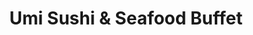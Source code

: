 ---
layout: place
title: Umi Sushi & Seafood Buffet
permalink: /new-york/queens-village/umi-sushi-seafood-buffet.html
stateAbbr: NY
stateName: New York
cityName: Queens Village
seo:
  type: restaurant
  links: http://www.umibuffet.com/
place_id: ChIJ58k0dcFjwokR-LPExHJ8RcY
photos:
  - name: >-
      places/ChIJ58k0dcFjwokR-LPExHJ8RcY/photos/AeeoHcKbfnVl7E5CwpGm7n8t8TP8b51qZQDh3d_lXEnh1az917F1I5l0S1zmR4HYj_1Ri6CALKgWeuaS0JyTZrctYAMnnTEJ3DC5LS7uwhL-hXUNfAWgU5DYL7zMVm5GxeeMebVVnjlG_IflIswvBancQ5sfS9zLOVxwQs01sIM3WlvXyzfQYojANxra40Y3DODM-xSWH7AZsnpbvkD2BAUlEudkN2QwYJ2A3F5jWHeyfjyzIyj71DjSTRpR9Y1ipKmhiUT2IyBVn6hvJctOu-U8W9vbufHM7c4zqizBp94QQ2tO_g
    widthPx: 1276
    heightPx: 1702
    authorAttributions:
      - displayName: Umi Sushi & Seafood Buffet
        uri: https://maps.google.com/maps/contrib/113056661290501531796
        photoUri: >-
          https://lh3.googleusercontent.com/a/ACg8ocI659nKuN4QLUSrC3VQPqkwu6cxtxGfR5P7vyQqwGzl3sShNg=s100-p-k-no-mo
    flagContentUri: >-
      https://www.google.com/local/imagery/report/?cb_client=maps_api_places.places_api&image_key=!1e10!2sAF1QipMFd74PsZLBvqZF93Ual-h2WmPpDIZEyhEy7yF9&hl=en-US
    googleMapsUri: >-
      https://www.google.com/maps/place//data=!3m4!1e2!3m2!1sAF1QipMFd74PsZLBvqZF93Ual-h2WmPpDIZEyhEy7yF9!2e10!4m2!3m1!1s0x89c263c17534c9e7:0xc6457c72c4c4b3f8
  - name: >-
      places/ChIJ58k0dcFjwokR-LPExHJ8RcY/photos/AeeoHcJ-sg6x9_bW4rNvWHiIB6COPIoSCicWHXdhvvAow6qHHSHyKLS596c6Uj71wtCsbXs9Cicoa8bVUcD8N1rmzN9qU1ESW84sLjmHKi2V6LHzLgpik5d_2raYit2bE9oCqgTfdQ2P4po39duRfG7R0eQ562zU_945jRjqjOEm0FvBH3SiyW7geKA_xHBy-B_55eyuBYI27wWdDETzI5uNNl5y_DgVhslpOx7C3HHF84rcKtLoabrnMhVL2YayV57hLO1bJeQe0wIrSnM4opIgBghLbTqvMXXSiGS7DBk_esMCfNjH0UzeUoi2bpX7qgGaJ8ke0DSaalLUC0XpnM6uoGY7_0nPmB_jMsj7ZrXkUZiNb9JgrLhySz3Tvhy8OpY7k_KCmOoIP-mmUYuFPPKSWj_mdYcMkIYzPPNm4R-bBZs-gYFsjlydgpqf0dnTDQF_
    widthPx: 4000
    heightPx: 1868
    authorAttributions:
      - displayName: Donald S
        uri: https://maps.google.com/maps/contrib/105865958312811091372
        photoUri: >-
          https://lh3.googleusercontent.com/a-/ALV-UjV7s-Mt8jjQogO8BJPrYsEhXEq4Kgg7rM7H6B8y-HeRvD7jqB7UEg=s100-p-k-no-mo
    flagContentUri: >-
      https://www.google.com/local/imagery/report/?cb_client=maps_api_places.places_api&image_key=!1e10!2sCIABIhAA3ilWHiVegGgB8T8ADuf9&hl=en-US
    googleMapsUri: >-
      https://www.google.com/maps/place//data=!3m4!1e2!3m2!1sCIABIhAA3ilWHiVegGgB8T8ADuf9!2e10!4m2!3m1!1s0x89c263c17534c9e7:0xc6457c72c4c4b3f8
  - name: >-
      places/ChIJ58k0dcFjwokR-LPExHJ8RcY/photos/AeeoHcJEJwgKFSbvlpoO7AZNCgQdiVI1szLoJabU05xMDuUViv4O-077Akpu4Shx3emHiJEabXHyYWPra7C300rrNUBuaVrg3YhPp0yPHL0_qMZ_wo4fm7RrJNwqrzZmCejfqn2iUSpq6hx-jmgqR-cYwP7Eb6H_3GAarwceHkPaLr1ig9-BssBvoE_X7U_4fHKacCSvWetq-A8I2wu6XsjRJTJe23xK7U8O4GtNlLuOIplQhif2CRkkgX_qV9IOhroSDx8qXNkU-HjNOuN5-D5X3QVBneaXe2VpMcoG-KVcgpoteQ
    widthPx: 4800
    heightPx: 3200
    authorAttributions:
      - displayName: Umi Sushi & Seafood Buffet
        uri: https://maps.google.com/maps/contrib/113056661290501531796
        photoUri: >-
          https://lh3.googleusercontent.com/a/ACg8ocI659nKuN4QLUSrC3VQPqkwu6cxtxGfR5P7vyQqwGzl3sShNg=s100-p-k-no-mo
    flagContentUri: >-
      https://www.google.com/local/imagery/report/?cb_client=maps_api_places.places_api&image_key=!1e10!2sAF1QipPEpRWKoO-Xys-PkJ3OLERegjZYVoys5UR6Ci5J&hl=en-US
    googleMapsUri: >-
      https://www.google.com/maps/place//data=!3m4!1e2!3m2!1sAF1QipPEpRWKoO-Xys-PkJ3OLERegjZYVoys5UR6Ci5J!2e10!4m2!3m1!1s0x89c263c17534c9e7:0xc6457c72c4c4b3f8
  - name: >-
      places/ChIJ58k0dcFjwokR-LPExHJ8RcY/photos/AeeoHcK61HhaZIJMfy7v6lPQ-g0ZwqcIsvQCs9-w_sGkVNUb1qNdcjbaxDUoT7h659vw_rU7wpb5qdO5bT78JUSYsh1bRr8ZSXxKoJ4YOn9Cciy9SfvlrZPo0CvdZ-CjmW2vdP34hDbUc5zEuGLE7yO820mMPRtGFyKJH41IfkZM_HKKR1djv2SFsNy2UwQRp9Kf0SNwQx8PDHd7YeWGHYMysB9pNZwn6csExxQ0f7Hyb5leOlJXsunIANK_GHf9jBAbPUZnsxYztrq-Bhd0nreRF5R6pJCVPdehsbgz_IFpYkUhTgU3wjvPCpKIwU3PtFOi-Mdk2nEyhcGBBsrvjWkGUYy4afQbU0LzzGAiMaM2I4Hkc8A1Sh633-MLow2BEmXzN0lzvvu2ckfu2jUlEem8tT0hbO2-EN2GHvj7GfmbeYlCnuNmgItb3i6lf-wtOKl8
    widthPx: 4000
    heightPx: 1868
    authorAttributions:
      - displayName: Donald S
        uri: https://maps.google.com/maps/contrib/105865958312811091372
        photoUri: >-
          https://lh3.googleusercontent.com/a-/ALV-UjV7s-Mt8jjQogO8BJPrYsEhXEq4Kgg7rM7H6B8y-HeRvD7jqB7UEg=s100-p-k-no-mo
    flagContentUri: >-
      https://www.google.com/local/imagery/report/?cb_client=maps_api_places.places_api&image_key=!1e10!2sCIABIhADydVgTAiII2gB8VQACRBs&hl=en-US
    googleMapsUri: >-
      https://www.google.com/maps/place//data=!3m4!1e2!3m2!1sCIABIhADydVgTAiII2gB8VQACRBs!2e10!4m2!3m1!1s0x89c263c17534c9e7:0xc6457c72c4c4b3f8
  - name: >-
      places/ChIJ58k0dcFjwokR-LPExHJ8RcY/photos/AeeoHcIY5SZ2-B_03LD09vKYTM_vfnfXm4qqaiyTsxRL-zH0xERPZTDEe8Ltk_-KD-e1bLyWuz21_i0ShqDhfGvtU3i3CW0lCJ0xxYdpsrashH686cCr6R-nz4Y02c20wNXIweK8OrVfpdzL1D5GXYJzrZ0DUE6NBbV7crAzi58UHYdyAjpBizHBWllSqRs7WP_DOzoHpNqUOvnhSCaIgBUs0L9rZvA-jvm0dz1ngsU2OR4rtWQ1soR8CR3BlWJ8fhoGWP85cjGkVaMlhEcPzx6SUfzUx-WsUnQGCP7cbIo6SIWkTVIP1vxSzuWXdIIYWfY1lDnrhKAaXrCR1fhX3N6XxnCo98Pt7valAkOzRF7BpHZEk5HaFnu5f-IlySBaOYav2RcbBnNdpf5h7i0iJyVkuBoUkEc7M2OE4G-vs3YIO-wteITCs5qZkq13_LAiTvS2
    widthPx: 4000
    heightPx: 1868
    authorAttributions:
      - displayName: Donald S
        uri: https://maps.google.com/maps/contrib/105865958312811091372
        photoUri: >-
          https://lh3.googleusercontent.com/a-/ALV-UjV7s-Mt8jjQogO8BJPrYsEhXEq4Kgg7rM7H6B8y-HeRvD7jqB7UEg=s100-p-k-no-mo
    flagContentUri: >-
      https://www.google.com/local/imagery/report/?cb_client=maps_api_places.places_api&image_key=!1e10!2sCIABIhADycKzkCXwvmgB8VwADukS&hl=en-US
    googleMapsUri: >-
      https://www.google.com/maps/place//data=!3m4!1e2!3m2!1sCIABIhADycKzkCXwvmgB8VwADukS!2e10!4m2!3m1!1s0x89c263c17534c9e7:0xc6457c72c4c4b3f8
  - name: >-
      places/ChIJ58k0dcFjwokR-LPExHJ8RcY/photos/AeeoHcK1477dgD0igTcqAUudwQXh4cbucWEsE_SX7jxRCd_tP7-ZdY7b1B5Vd3rbEuLwpk-vfnbi_FqKlR2wTD4Qc16IC5PdOu3bf8vCgU_lB5Ef8ZeEkyJGknb2mj0DgX7exTRFdPCaFT_EqMYaA_sP2MsUSCqKGbiladDfINhyVSEHRFWTrHOEV8nEBmhebVYDHQaC9d0PVs3JebW0NVhENZHG1yW8NSzKv_jl3xejQS2KUKyoCwr3BAuoDxhNuxRWprfI8EJWHkwfiwyM-KhLpqdEaYr4y4Kjv2jNx2fR2xpcs4CmFfABMXV6e8AQU4L7WMHHHajJaN0Fmpp_OtZmnlRjgvWjLGPBvZYWPnY8JniXcDbiAA89cZ1FVBqFX3C1sGlPbnbKUMVMS7BvqLEgoMh2OOqOuC65X_8Z7e6yk-3Xhxw
    widthPx: 4032
    heightPx: 3024
    authorAttributions:
      - displayName: Sung Elvyn
        uri: https://maps.google.com/maps/contrib/113644946760724029768
        photoUri: >-
          https://lh3.googleusercontent.com/a-/ALV-UjW29uOqtc8OKXWUNvuuidiBcglV-OMbGcysWyIqrHqxnmC9-w09WA=s100-p-k-no-mo
    flagContentUri: >-
      https://www.google.com/local/imagery/report/?cb_client=maps_api_places.places_api&image_key=!1e10!2sCIHM0ogKEICAgMDwo437tAE&hl=en-US
    googleMapsUri: >-
      https://www.google.com/maps/place//data=!3m4!1e2!3m2!1sCIHM0ogKEICAgMDwo437tAE!2e10!4m2!3m1!1s0x89c263c17534c9e7:0xc6457c72c4c4b3f8
  - name: >-
      places/ChIJ58k0dcFjwokR-LPExHJ8RcY/photos/AeeoHcJ-BPevcnHdH_dGV-LQNQlOSEiRZ9ffyvionrINugu56yS5KQgeai5Frld__cWtU9DhLNjvH0NngGD0QfzSGFONQLCkjtMQlPDL9xw51Levkj5Ia5GY6csgThbajeBp-Jr6X4u_ayH-3Px2q20SmMoFZ5SvCnAnghWjXUT53AQeQJ-B7YU2wuyF3r-n08pSKYYs602eBViQZGXymm8HfLjNj_ZU2By4dRv9qpvNseLCYtFxHnXk6yiOgV7BEU-y2g237MxRcEEQxUMwZ2MrHfk1JSBJnLUD6pxZfdJSfxzjdLcRxx92mV35biymc72nc9NlfsF-WPBnBpmwaAcII00fCtVquiEldqFK8sP4xJR1xwiUMtr47TQxwpcxth8pLmxbxoFux7wae2HFObK6gQmlDbSDpumhQzhQfpUgU3mXqA
    widthPx: 640
    heightPx: 480
    authorAttributions:
      - displayName: goybandthefilm
        uri: https://maps.google.com/maps/contrib/103582235538516909608
        photoUri: >-
          https://lh3.googleusercontent.com/a-/ALV-UjW8OO1lz0K1SPsw1vVjafGcEMe4cEAV5hR_e5ZQvN70wStbr9-Q=s100-p-k-no-mo
    flagContentUri: >-
      https://www.google.com/local/imagery/report/?cb_client=maps_api_places.places_api&image_key=!1e10!2sCIHM0ogKEICAgID7iJqYLA&hl=en-US
    googleMapsUri: >-
      https://www.google.com/maps/place//data=!3m4!1e2!3m2!1sCIHM0ogKEICAgID7iJqYLA!2e10!4m2!3m1!1s0x89c263c17534c9e7:0xc6457c72c4c4b3f8
  - name: >-
      places/ChIJ58k0dcFjwokR-LPExHJ8RcY/photos/AeeoHcLrlAAzHRVvKxZWI2DhzeClpQBG9fI7TBTPGJ80yn6_mLuvVDY2b698dhnTcUDpKqNYcqkt4maGEXWKPHsF6Bb5Mn-pY7kiS1UBD3STu4cm07Bd4sUx6fBWECqVNUT4YddKUu589GOtf6N2bDH8UEgGAc4EaICwtByhfzFQJhad6pfT5rKgNic5B7xyvl9fvXcAgTjd6EmDBGHVCB9EM02sd7uigYEXEXPbNIM1YPTzS-texx0bYyupjBROs1YPOz2XDzK0TrMYpVydQ6zYfs6T6Ei79DkEy9VVEbta5Ut37JNmzARylc0CLptSS_imdtgFHprDccT2q7SV_qFb4mpkTcI7w6v9r5rlt_UXylKOwmi2Y9xcLprix7TIx24JUqGabwnbCV2zS2h9Cdc2jBKt0XSoDP46WkJlLWc06KZ4QQ
    widthPx: 3060
    heightPx: 4080
    authorAttributions:
      - displayName: Tonette Urian
        uri: https://maps.google.com/maps/contrib/104644400388840001857
        photoUri: >-
          https://lh3.googleusercontent.com/a-/ALV-UjWZ2BWeXdrzI7N2bQ9GsjbkQ4uo1ll03QAMgIVx4ZJT2DUaXV18=s100-p-k-no-mo
    flagContentUri: >-
      https://www.google.com/local/imagery/report/?cb_client=maps_api_places.places_api&image_key=!1e10!2sCIHM0ogKEICAgIDfk-vgXw&hl=en-US
    googleMapsUri: >-
      https://www.google.com/maps/place//data=!3m4!1e2!3m2!1sCIHM0ogKEICAgIDfk-vgXw!2e10!4m2!3m1!1s0x89c263c17534c9e7:0xc6457c72c4c4b3f8
  - name: >-
      places/ChIJ58k0dcFjwokR-LPExHJ8RcY/photos/AeeoHcLnePB_2ShGRcwHuLPDwz0zr7MDlaJxm7s359XmxHMEvMFmjCudXwHo8F9srq_BvH07kIPlav0NN_7WW-g8E8jMAOtnMOU-ymLz1VidwOOtbyvwyBqKHCP7QlH07Guz59vTmErG0Az17GEijJzeMOCzTY07cq-06sMB-ktD_Ibs7LxXrEKZwgfhZJvzXBlk-7faE72YYP9rLCI-6a2WgXt-pKQaeAGqraRRENM7_Gm5CmEm27OS7-mB71oQwZ6fjf6QQniWYbCw9XFY9VMFvQeNIj61sZmIjgZjHMLcMOHRqlIu3kOk7vZP6Q_JzG32ur552WVN3hhiNYZAkdTtqUYEhkzVS7SqkcAuFJuJBA-lQrwERTnCwqzQ5qHWrcuCBGpcG7NZwxyTAUr-2P9X4UChi-AYX9iMwI6MR3mri-nBrQ
    widthPx: 1920
    heightPx: 1080
    authorAttributions:
      - displayName: Hailey Kwok
        uri: https://maps.google.com/maps/contrib/105826490160198777190
        photoUri: >-
          https://lh3.googleusercontent.com/a-/ALV-UjXWplfHDRAe9byZnIOkluXEtP-6VnkY2onsZB6y5ZytfOYrQHAQYA=s100-p-k-no-mo
    flagContentUri: >-
      https://www.google.com/local/imagery/report/?cb_client=maps_api_places.places_api&image_key=!1e10!2sCIHM0ogKEICAgICfoeHoPQ&hl=en-US
    googleMapsUri: >-
      https://www.google.com/maps/place//data=!3m4!1e2!3m2!1sCIHM0ogKEICAgICfoeHoPQ!2e10!4m2!3m1!1s0x89c263c17534c9e7:0xc6457c72c4c4b3f8
  - name: >-
      places/ChIJ58k0dcFjwokR-LPExHJ8RcY/photos/AeeoHcK5SsWarFXuPktExWVVhepzPB0qrmoAHkfZjbn4dX5jJDv3f6GMZ3FgKu9QTAJXLxmkaoVa_OnDAcP6DXg56C2UeHOTXwG_ic29uDZsM4uwE8W9SqM0pDuO1cqbC-BBxFqYxkyPEutk9VGGbPx9D-YPZ6GSSNF16Q4OZLIoI76j2uvXziEuJn6vv23L8aIvZXh82Lgcdc1pUcoKlTmSU8FAzLM1tPft_a9oIR1SigpLKL9GukhU-GW4n72Q_-FtHY6xJp1Y1o-3Hl4ruK9m60oPcZW6fHOblXrrDY6Bqj6AjV8WbpoNezSge7MEnZXJug010R04g9QsCQ6byj_uy891B75WVq5XcA767746Til4PXEVF7afLMmfqUrvfckp_Lrz37gjOOFE0VzenjjEy_Jgz-6fqEA-feYm2qOqJEVNbVc
    widthPx: 3060
    heightPx: 4080
    authorAttributions:
      - displayName: Tonette Urian
        uri: https://maps.google.com/maps/contrib/104644400388840001857
        photoUri: >-
          https://lh3.googleusercontent.com/a-/ALV-UjWZ2BWeXdrzI7N2bQ9GsjbkQ4uo1ll03QAMgIVx4ZJT2DUaXV18=s100-p-k-no-mo
    flagContentUri: >-
      https://www.google.com/local/imagery/report/?cb_client=maps_api_places.places_api&image_key=!1e10!2sCIHM0ogKEICAgIDfk6vphAE&hl=en-US
    googleMapsUri: >-
      https://www.google.com/maps/place//data=!3m4!1e2!3m2!1sCIHM0ogKEICAgIDfk6vphAE!2e10!4m2!3m1!1s0x89c263c17534c9e7:0xc6457c72c4c4b3f8
address: 220-18 Hillside Ave., Queens Village, NY 11427, USA
street: 220-18 Hillside Ave.
city: Queens Village
state: NY
zip: '11427'
country: USA
neighborhood: Queens Village
latitude: '40.730311'
longitude: '-73.743143'
accessibility_options:
  wheelchairAccessibleParking: true
  wheelchairAccessibleEntrance: true
  wheelchairAccessibleRestroom: true
  wheelchairAccessibleSeating: true
business_status: OPERATIONAL
name: Umi Sushi & Seafood Buffet
google_maps_links:
  directionsUri: >-
    https://www.google.com/maps/dir//''/data=!4m7!4m6!1m1!4e2!1m2!1m1!1s0x89c263c17534c9e7:0xc6457c72c4c4b3f8!3e0
  placeUri: https://maps.google.com/?cid=14286962225272108024
  writeAReviewUri: >-
    https://www.google.com/maps/place//data=!4m3!3m2!1s0x89c263c17534c9e7:0xc6457c72c4c4b3f8!12e1
  reviewsUri: >-
    https://www.google.com/maps/place//data=!4m4!3m3!1s0x89c263c17534c9e7:0xc6457c72c4c4b3f8!9m1!1b1
  photosUri: >-
    https://www.google.com/maps/place//data=!4m3!3m2!1s0x89c263c17534c9e7:0xc6457c72c4c4b3f8!10e5
primary_type: Buffet Restaurant
opening_hours:
  openNow: true
  periods:
    - open:
        day: 0
        hour: 11
        minute: 30
      close:
        day: 0
        hour: 22
        minute: 0
    - open:
        day: 1
        hour: 11
        minute: 30
      close:
        day: 1
        hour: 22
        minute: 0
    - open:
        day: 2
        hour: 11
        minute: 30
      close:
        day: 2
        hour: 22
        minute: 0
    - open:
        day: 3
        hour: 11
        minute: 30
      close:
        day: 3
        hour: 22
        minute: 0
    - open:
        day: 4
        hour: 11
        minute: 30
      close:
        day: 4
        hour: 22
        minute: 0
    - open:
        day: 5
        hour: 11
        minute: 30
      close:
        day: 5
        hour: 23
        minute: 0
    - open:
        day: 6
        hour: 11
        minute: 30
      close:
        day: 6
        hour: 23
        minute: 0
  weekdayDescriptions:
    - 'Monday: 11:30 AM – 10:00 PM'
    - 'Tuesday: 11:30 AM – 10:00 PM'
    - 'Wednesday: 11:30 AM – 10:00 PM'
    - 'Thursday: 11:30 AM – 10:00 PM'
    - 'Friday: 11:30 AM – 11:00 PM'
    - 'Saturday: 11:30 AM – 11:00 PM'
    - 'Sunday: 11:30 AM – 10:00 PM'
  nextCloseTime: '2025-05-04T03:00:00Z'
secondary_opening_hours:
  regular:
    weekdayDescriptions: null
    type: null
  current:
    weekdayDescriptions: null
    type: null
phone: (718) 468-2100
price_level: PRICE_LEVEL_MODERATE
price_range: $30 &ndash; $50
rating: '4.2'
rating_count: 1265
website: http://www.umibuffet.com/
description: >-
  Discover Umi Sushi & Seafood Buffet in Queens Village, NY$$$Nestled in Queens
  Village, NY, Umi Sushi & Seafood Buffet stands out as a go-to spot for fresh
  sushi and seafood enthusiasts, offering a casual all-you-can-eat experience
  with an impressive variety of dishes. This buffet restaurant features a wide
  array of expertly prepared options, from vibrant rolls and sashimi to other
  oceanic delights, making it ideal for those seeking satisfying
  Japanese-inspired meals in a welcoming atmosphere. Accessibility is a key
  highlight, with wheelchair-friendly parking, entrances, restrooms, and seating
  that ensure everyone can enjoy the feast without hassle. Operating daily from
  late morning into the evening, it's perfect for families or groups looking for
  affordable dining options around the area. Whether you're exploring sushi
  places near you or craving top-rated seafood, this location delivers a
  balanced mix of quality and value that keeps diners coming back.
generative_summary: >-
  Discover Umi Sushi & Seafood Buffet in Queens Village, NY$$$Nestled in Queens
  Village, NY, Umi Sushi & Seafood Buffet stands out as a go-to spot for fresh
  sushi and seafood enthusiasts, offering a casual all-you-can-eat experience
  with an impressive variety of dishes. This buffet restaurant features a wide
  array of expertly prepared options, from vibrant rolls and sashimi to other
  oceanic delights, making it ideal for those seeking satisfying
  Japanese-inspired meals in a welcoming atmosphere. Accessibility is a key
  highlight, with wheelchair-friendly parking, entrances, restrooms, and seating
  that ensure everyone can enjoy the feast without hassle. Operating daily from
  late morning into the evening, it's perfect for families or groups looking for
  affordable dining options around the area. Whether you're exploring sushi
  places near you or craving top-rated seafood, this location delivers a
  balanced mix of quality and value that keeps diners coming back.
generative_disclosure: Summarized by AI using the Grok-3-Mini model.
reviews: null
review_summary: >-
  What Customers Are Saying About the Experience$$$Visitors often praise the
  fresh sushi and diverse seafood selections at this buffet, noting that the
  variety keeps things exciting for every meal. Many appreciate the good value
  for the price, especially for an all-you-can-eat setup that feels satisfying
  without breaking the bank, though some mention occasional wait times during
  peak hours. Folks highlight the clean environment and helpful service that
  make the overall vibe relaxed and enjoyable, perfect for casual outings or
  family gatherings. While the rating reflects strong positives, a few point out
  that the selection might vary slightly by visit, but it's generally seen as a
  solid choice for anyone hunting for reliable Japanese eats nearby. Overall,
  the feedback leans positive, suggesting it's worth trying if you're in the
  mood for tasty, approachable dining that hits the spot without any fuss.
review_disclosure: Summarized by AI using the Grok-3-Mini model.
parking_options: null
payment_options: null
allow_dogs: null
curbside_pickup: null
delivery: null
dine_in: null
good_for_children: null
good_for_groups: null
good_for_sports: null
live_music: null
menu_for_children: null
outdoor_seating: null
reservable: null
restroom: null
serves_beer: null
serves_breakfast: null
serves_brunch: null
serves_cocktails: null
serves_coffee: null
serves_dinner: null
serves_dessert: null
serves_lunch: null
serves_vegetarian_food: null
serves_wine: null
takeout: null
update_category: enterprise
places_description: null

---
